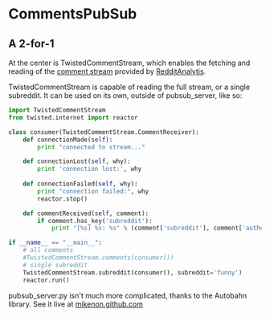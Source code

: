 CommentsPubSub
==============

A 2-for-1
---------

At the center is TwistedCommentStream, which enables the fetching and reading of the [comment stream](http://dev.redditanalytics.com/search/stream/) provided by [RedditAnalytis](redditanalytics.com/).

TwistedCommentStream is capable of reading the full stream, or a single subreddit. It can be used on its own, outside of pubsub_server, like so:

```python
import TwistedCommentStream
from twisted.internet import reactor

class consumer(TwistedCommentStream.CommentReceiver):
    def connectionMade(self):
        print "connected to stream..."

    def connectionLost(self, why):
        print 'connection lost:', why
    
    def connectionFailed(self, why):
        print "connection failed:", why
        reactor.stop()

    def commentReceived(self, comment):
        if comment.has_key('subreddit'):
            print "[%s] %s: %s" % (comment['subreddit'], comment['author'], comment['body'])

if __name__ == "__main__":
    # all comments
    #TwistedCommentStream.comments(consumer())
    # single subreddit
    TwistedCommentStream.subreddit(consumer(), subreddit='funny')
    reactor.run()
```

pubsub_server.py isn't much more complicated, thanks to the Autobahn library. See it live at [mikenon.github.com](http://mikenon.github.io/CommentsPubSub/)
